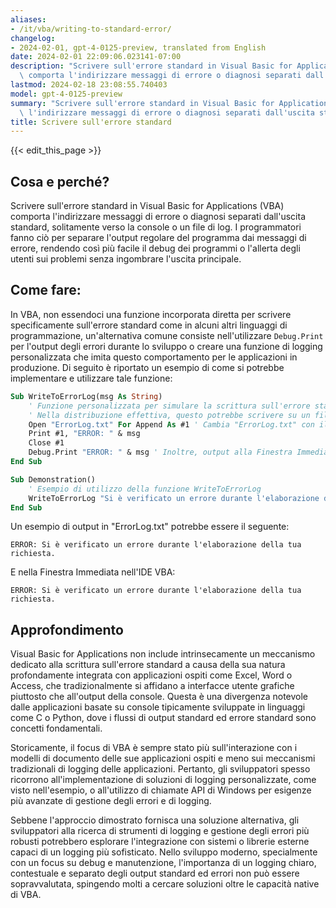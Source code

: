 ```yaml
---
aliases:
- /it/vba/writing-to-standard-error/
changelog:
- 2024-02-01, gpt-4-0125-preview, translated from English
date: 2024-02-01 22:09:06.023141-07:00
description: "Scrivere sull'errore standard in Visual Basic for Applications (VBA)\
  \ comporta l'indirizzare messaggi di errore o diagnosi separati dall'uscita standard,\u2026"
lastmod: 2024-02-18 23:08:55.740403
model: gpt-4-0125-preview
summary: "Scrivere sull'errore standard in Visual Basic for Applications (VBA) comporta\
  \ l'indirizzare messaggi di errore o diagnosi separati dall'uscita standard,\u2026"
title: Scrivere sull'errore standard
---
```


{{< edit_this_page >}}

## Cosa e perché?

Scrivere sull'errore standard in Visual Basic for Applications (VBA) comporta l'indirizzare messaggi di errore o diagnosi separati dall'uscita standard, solitamente verso la console o un file di log. I programmatori fanno ciò per separare l'output regolare del programma dai messaggi di errore, rendendo così più facile il debug dei programmi o l'allerta degli utenti sui problemi senza ingombrare l'uscita principale.

## Come fare:

In VBA, non essendoci una funzione incorporata diretta per scrivere specificamente sull'errore standard come in alcuni altri linguaggi di programmazione, un'alternativa comune consiste nell'utilizzare `Debug.Print` per l'output degli errori durante lo sviluppo o creare una funzione di logging personalizzata che imita questo comportamento per le applicazioni in produzione. Di seguito è riportato un esempio di come si potrebbe implementare e utilizzare tale funzione:

```vb
Sub WriteToErrorLog(msg As String)
    ' Funzione personalizzata per simulare la scrittura sull'errore standard
    ' Nella distribuzione effettiva, questo potrebbe scrivere su un file di log separato o su una finestra di debug dedicata
    Open "ErrorLog.txt" For Append As #1 ' Cambia "ErrorLog.txt" con il percorso del tuo file di log desiderato
    Print #1, "ERROR: " & msg
    Close #1
    Debug.Print "ERROR: " & msg ' Inoltre, output alla Finestra Immediata nell'IDE per il debug dello sviluppatore
End Sub

Sub Demonstration()
    ' Esempio di utilizzo della funzione WriteToErrorLog
    WriteToErrorLog "Si è verificato un errore durante l'elaborazione della tua richiesta."
End Sub
```

Un esempio di output in "ErrorLog.txt" potrebbe essere il seguente:
```
ERROR: Si è verificato un errore durante l'elaborazione della tua richiesta.
```

E nella Finestra Immediata nell'IDE VBA:
```
ERROR: Si è verificato un errore durante l'elaborazione della tua richiesta.
```

## Approfondimento

Visual Basic for Applications non include intrinsecamente un meccanismo dedicato alla scrittura sull'errore standard a causa della sua natura profondamente integrata con applicazioni ospiti come Excel, Word o Access, che tradizionalmente si affidano a interfacce utente grafiche piuttosto che all'output della console. Questa è una divergenza notevole dalle applicazioni basate su console tipicamente sviluppate in linguaggi come C o Python, dove i flussi di output standard ed errore standard sono concetti fondamentali.

Storicamente, il focus di VBA è sempre stato più sull'interazione con i modelli di documento delle sue applicazioni ospiti e meno sui meccanismi tradizionali di logging delle applicazioni. Pertanto, gli sviluppatori spesso ricorrono all'implementazione di soluzioni di logging personalizzate, come visto nell'esempio, o all'utilizzo di chiamate API di Windows per esigenze più avanzate di gestione degli errori e di logging.

Sebbene l'approccio dimostrato fornisca una soluzione alternativa, gli sviluppatori alla ricerca di strumenti di logging e gestione degli errori più robusti potrebbero esplorare l'integrazione con sistemi o librerie esterne capaci di un logging più sofisticato. Nello sviluppo moderno, specialmente con un focus su debug e manutenzione, l'importanza di un logging chiaro, contestuale e separato degli output standard ed errori non può essere sopravvalutata, spingendo molti a cercare soluzioni oltre le capacità native di VBA.
